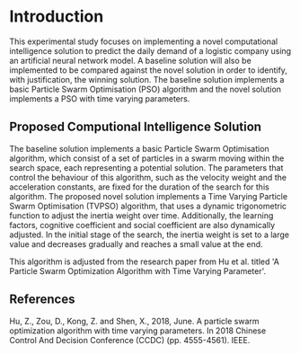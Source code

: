 # Introduction
This experimental study focuses on implementing a novel computational intelligence solution to
predict the daily demand of a logistic company using an artificial neural network model. A 
baseline solution will also be implemented to be compared against the novel solution in order to
identify, with justification, the winning solution. The baseline solution implements a basic
Particle Swarm Optimisation (PSO) algorithm and the novel solution implements a PSO with 
time varying parameters.

## Proposed Computional Intelligence Solution
The baseline solution implements a basic Particle Swarm Optimisation algorithm, which consist 
of a set of particles in a swarm moving within the search space, each representing a potential 
solution. The parameters that control the behaviour of this algorithm, such as the velocity weight 
and the acceleration constants, are fixed for the duration of the search for this algorithm.
The proposed novel solution implements a Time Varying Particle Swarm Optimisation (TVPSO) 
algorithm, that uses a dynamic trigonometric function to adjust the inertia weight over time. 
Additionally, the learning factors, cognitive coefficient and social coefficient are also 
dynamically adjusted. In the initial stage of the search, the inertia weight is set to a large value 
and decreases gradually and reaches a small value at the end. 

This algorithm is adjusted from the research paper from 
Hu et al. titled 'A Particle Swarm Optimization Algorithm with Time Varying Parameter'.

## References
Hu, Z., Zou, D., Kong, Z. and Shen, X., 2018, June. A particle swarm optimization algorithm 
with time varying parameters. In 2018 Chinese Control And Decision Conference (CCDC) (pp. 
4555-4561). IEEE.


